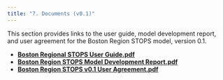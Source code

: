 ```yaml
---
title: "7. Documents (v0.1)"
---
```


This section provides links to the user guide, model development report, and user agreement for the Boston Region STOPS model, version 0.1.

* **[Boston Regional STOPS User Guide.pdf](https://drive.google.com/file/d/1A5ey5IWDZmL2MAZnqpkiyvieE1ALIkqJ/view?usp=sharing)**
* **[Boston Region STOPS Model Development Report.pdf](https://drive.google.com/file/d/1L5O0Z7tm-vwFOmjriHTVCrVxGaqEqBdx/view?usp=drive_link)**
* **[Boston Region STOPS v0.1 User Agreement.pdf](https://drive.google.com/file/d/1SXHQWOc09TdkFi8rxsY2-adyMIIBUny4/view?usp=sharing)**